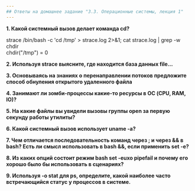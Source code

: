 ```yaml
---
## Ответы на домашнее задание "3.3. Операционные системы, лекция 1" 
---
```

                    
<strong>1. Какой системный вызов делает команда cd?</strong>  
    
strace /bin/bash -c 'cd /tmp' > strace.log 2>&1; cat strace.log | grep -w chdir       
chdir("/tmp") = 0   
    
<strong>2. Используя strace выясните, где находится база данных file...</strong>   

<strong>3. Основываясь на знаниях о перенаправлении потоков предложите способ обнуления открытого удаленного файла</strong>    
    
<strong>4. Занимают ли зомби-процессы какие-то ресурсы в ОС (CPU, RAM, IO)?</strong>   
    
<strong>5. На какие файлы вы увидели вызовы группы open за первую секунду работы утилиты?</strong>      

<strong>6. Какой системный вызов использует uname -a?</strong>       
    
<strong>7. Чем отличается последовательность команд через ; и через && в bash? Есть ли смысл использовать в bash &&, если применить set -e?</strong>        
    
<strong>8. Из каких опций состоит режим bash set -euxo pipefail и почему его хорошо было бы использовать в сценариях?</strong>  
    
<strong>9. Используя -o stat для ps, определите, какой наиболее часто встречающийся статус у процессов в системе.</strong>  
    
